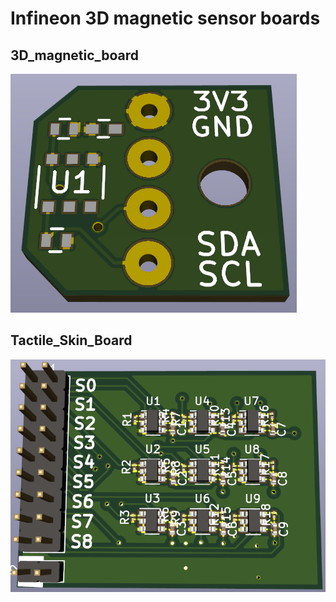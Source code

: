 # Infineon 3D magnetic sensor boards

## 3D_magnetic_board
![3D_magnetic_board](https://github.com/Roboy/Infineon_3D_magnetic_pcb/blob/master/3D_magnetic_board/images/v0.1.png?raw=true "3D_magnetic_board")

## Tactile_Skin_Board
![Tactile_Skin_Board](https://github.com/Roboy/Infineon_3D_magnetic_pcb/blob/master/Tactile_Skin_Board/images/v0.1.png?raw=true "Tactile_Skin_Board")

